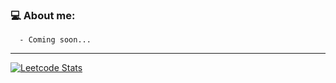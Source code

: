 ### 💻 About me:
      - Coming soon...

---
[![Leetcode Stats](https://leetcard.jacoblin.cool/ChenZen)](https://leetcode.com/ChenZen)
